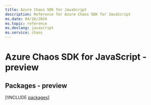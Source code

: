 ```yaml
---
title: Azure Chaos SDK for JavaScript
description: Reference for Azure Chaos SDK for JavaScript
ms.date: 04/16/2024
ms.topic: reference
ms.devlang: javascript
ms.service: chaos
---
```

# Azure Chaos SDK for JavaScript - preview
## Packages - preview
[!INCLUDE [packages](chaos-index.md)]